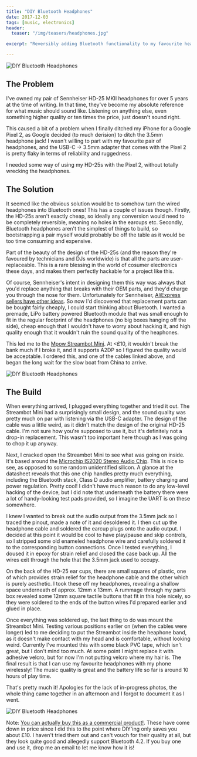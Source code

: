 ```yaml
---
title: "DIY Bluetooth Headphones"
date: 2017-12-03
tags: [music, electronics]
header:
  teaser: "/img/teasers/headphones.jpg"

excerpt: "Reversibly adding Bluetooth functionality to my favourite headphones."

---
```

<img src="{{ site.url }}{{ site.baseurl }}/img/headphones1.jpg" alt="DIY Bluetooth Headphones">

## The Problem

I've owned my pair of Sennheiser HD-25 MKII headphones for over 5 years at the time of writing. In that time, they've become my absolute reference for what music should sound like. Listening on anything else, even something higher quality or ten times the price, just doesn't sound right.

This caused a bit of a problem when I finally ditched my iPhone for a Google Pixel 2, as Google decided (to much derision) to ditch the 3.5mm headphone jack! I wasn't willing to part with my favourite pair of headphones, and the USB-C -> 3.5mm adapter that comes with the Pixel 2 is pretty flaky in terms of reliability and ruggedness.

I needed some way of using my HD-25s with the Pixel 2, without totally wrecking the headphones.

## The Solution

It seemed like the obvious solution would be to somehow turn the wired headphones into Bluetooth ones! This has a couple of issues though. Firstly, the HD-25s aren't exactly cheap, so ideally any conversion would need to be completely reversible, meaning no holes in the earcups etc. Secondly, Bluetooth headphones aren't the simplest of things to build, so bootstrapping a pair myself would probably be off the table as it would be too time consuming and expensive.

Part of the beauty of the design of the HD-25s (and the reason they're favoured by technicians and DJs worldwide) is that all the parts are user-replaceable. This is a rare blessing in the world of cosumer electronics these days, and makes them perfectly hackable for a project like this.

Of course, Sennheiser's intent in designing them this way was always that you'd replace anything that breaks with their OEM parts, and they'd charge you through the nose for them. Unfortunately for Sennheiser, [AliExpress sellers have other ideas](https://www.aliexpress.com/item/Super-Soft-5N-OFC-Cable-For-Senheiser-HD25-1-SP-HD650-HD600-HD580-HD525-HD565-Headphone/32814067220.html).
So now I'd discovered that replacement parts can be bought fairly cheaply, I could start thinking about Bluetooth. I wanted a premade, LiPo battery powered Bluetooth module that was small enough to fit in the regular footprint of the headphones (no big boxes hanging off the side), cheap enough that I wouldn't have to worry about hacking it, and high quality enough that it wouldn't ruin the sound quality of the heaphones.

This led me to the [Mpow Streambot Mini](https://www.aliexpress.com/item/Mpow-wireless-bluetooth-receiver-Black-Portable-3-5-mm-Stereo-Output-Bluetooth-4-1-Audio-Streaming/32595564019.html). At <£10, it wouldn't break the bank much if I broke it, and it supports A2DP so I figured the quality would be acceptable.
I ordered this, and one of the cables linked above, and began the long wait for the slow boat from China to arrive.

<img src="{{ site.url }}{{ site.baseurl }}/img/headphones2.jpg" alt="DIY Bluetooth Headphones">

## The Build

When everything arrived, I plugged everything together and tried it out. The Streambot Mini had a surprisingly small design, and the sound quality was pretty much on par with listening via the USB-C adapter. The design of the cable was a little weird, as it didn't match the design of the original HD-25 cable. I'm not sure how you're supposed to use it, but it's definitely not a drop-in replacement. This wasn't too important here though as I was going to chop it up anyway.

Next, I cracked open the Streambot Mini to see what was going on inside. It's based around the [Microchip IS2020 Stereo Audio Chip](https://www.microchip.com/wwwproducts/en/IS2020). This is nice to see, as opposed to some random unidentified silicon. A glance at the datasheet reveals that this one chip handles pretty much everything, including the Bluetooth stack, Class D audio amplifier, battery charging and power regulation. Pretty cool! I didn't have much reason to do any low-level hacking of the device, but I did note that underneath the battery there were a lot of handy-looking test pads provided, so I imagine the UART is on these somewhere.

I knew I wanted to break out the audio output from the 3.5mm jack so I traced the pinout, made a note of it and desoldered it. I then cut up the headphone cable and soldered the earcup plugs onto the audio output. I decided at this point it would be cool to have play/pause and skip controls, so I stripped some old enameled headphone wire and carefully soldered it to the corresponding button connections. Once I tested everything, I doused it in epoxy for strain relief and closed the case back up. All the wires exit through the hole that the 3.5mm jack used to occupy.

On the back of the HD-25 ear cups, there are small squares of plastic, one of which provides strain relief for the headphone cable and the other which is purely aesthetic. I took these off my headphones, revealing a shallow space underneath of approx. 12mm x 13mm. A rummage through my parts box revealed some 12mm square tactile buttons that fit in this hole nicely, so they were soldered to the ends of the button wires I'd prepared earlier and glued in place.

Once everything was soldered up, the last thing to do was mount the Streambot Mini. Testing various positions earlier on (when the cables were longer) led to me deciding to put the Streambot inside the heaphone band, as it doesn't make contact with my head and is comfortable, without looking weird. Currently I've mounted this with some black PVC tape, which isn't great, but I don't mind too much. At some point I might replace it with adhesive velcro, but for now I'm not putting velcro where my hair is.
The final result is that I can use my favourite headphones with my phone wirelessly! The music quality is great and the battery life so far is around 10 hours of play time.

That's pretty much it! Apologies for the lack of in-progress photos, the whole thing came together in an afternoon and I forgot to document it as I went.

<img src="{{ site.url }}{{ site.baseurl }}/img/headphones3.jpg" alt="DIY Bluetooth Headphones">

Note: [You can actually buy this as a commercial product!](https://www.aliexpress.com/item/Bluetooth-Wireless-Audio-Wireless-Earphone-Cable-For-Senheiser-HD25-HD650-HD600-HD580-HD525-LN005862/32831908373.html). These have come down in price since I did this to the point where DIY'ing only saves you about £10. I haven't tried them out and can't vouch for their quality at all, but they look quite good and allegedly support Bluetooth 4.2. If you buy one and use it, drop me an email to let me know how it is!
